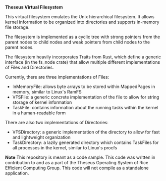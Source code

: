 **Theseus Virtual Filesystem**

This virtual filesystem emulates the Unix hierarchical filesystem. It allows kernel information to be organized into directories and supports in-memory file storage. 

The filesystem is implemented as a cyclic tree with strong pointers from the parent nodes to child nodes and weak pointers from child nodes to the parent nodes. 

The filesystem heavily incorporates Traits from Rust, which define a generic interface (in the fs_node crate) that allow multiple different implementations of Files and Directories. 


Currently, there are three implementations of Files:
- InMemoryFile: allows byte arrays to be stored within MappedPages in memory, similar to Linux's RamFS
- VFSFile: a generic concrete implementation of the file to allow for string storage of kernel information
- TaskFile: contains information about the running tasks within the kernel in a human-readable form

There are also two implementations of Directories:
- VFSDirectory: a generic implementation of the directory to allow for fast and lightweight organization
- TaskDirectory: a lazily generated directory which contains TaskFiles for all processes in the kernel, similar to Linux's procfs


**Note** This repository is meant as a code sample. This code was written in contribution to and as a part of the Theseus Operating System of Rice Efficient Computing Group. 
This code will not compile as a standalone application. 